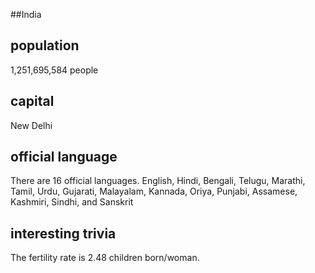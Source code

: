##India
## population
1,251,695,584 people

## capital
New Delhi
 
## official language
There are 16 official languages.
English, Hindi, Bengali, Telugu, Marathi, Tamil, Urdu, Gujarati, Malayalam, Kannada, Oriya, Punjabi, Assamese, Kashmiri, Sindhi, and Sanskrit

## interesting trivia
The fertility rate is 2.48 children born/woman.


